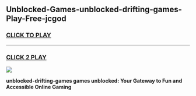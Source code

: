 
## Unblocked-Games-unblocked-drifting-games-Play-Free-jcgod
<h3>
<a href="https://premium76.site?title=unblocked-drifting-games&ref=15A">CLICK TO PLAY</a></h3>
<hr>

<h3>
<a href="https://premium76.site?title=unblocked-drifting-games&ref=15A">CLICK 2 PLAY</a>
  
</h3>

<a href="https://premium76.site?title=unblocked-drifting-games&ref=15A"><img src="https://clearcache.store/games.png"></a>


**unblocked-drifting-games games unblocked: Your Gateway to Fun and Accessible Online Gaming**
